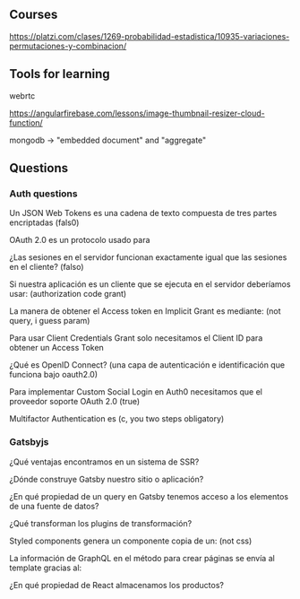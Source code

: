 ## Courses

https://platzi.com/clases/1269-probabilidad-estadistica/10935-variaciones-permutaciones-y-combinacion/

## Tools for learning

webrtc

https://angularfirebase.com/lessons/image-thumbnail-resizer-cloud-function/

mongodb -> "embedded document" and "aggregate"

## Questions

### Auth questions

Un JSON Web Tokens es una cadena de texto compuesta de tres partes encriptadas (fals0)

OAuth 2.0 es un protocolo usado para

¿Las sesiones en el servidor funcionan exactamente igual que las sesiones en el cliente? (falso)

Si nuestra aplicación es un cliente que se ejecuta en el servidor deberíamos usar: (authorization code grant)

La manera de obtener el Access token en Implicit Grant es mediante: (not query, i guess param)

Para usar Client Credentials Grant solo necesitamos el Client ID para obtener un Access Token

¿Qué es OpenID Connect? (una capa de autenticación e identificación que funciona bajo oauth2.0)

Para implementar Custom Social Login en Auth0 necesitamos que el proveedor soporte OAuth 2.0 (true)

Multifactor Authentication es (c, you two steps obligatory)

### Gatsbyjs

¿Qué ventajas encontramos en un sistema de SSR?

¿Dónde construye Gatsby nuestro sitio o aplicación?

¿En qué propiedad de un query en Gatsby tenemos acceso a los elementos de una fuente de datos?

¿Qué transforman los plugins de transformación?

Styled components genera un componente copia de un: (not css)

La información de GraphQL en el método para crear páginas se envía al template gracias al:

¿En qué propiedad de React almacenamos los productos?
